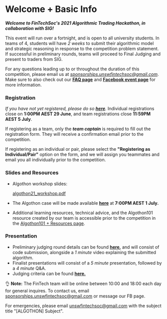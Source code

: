 # Welcome + Basic Info

***Welcome to FinTechSoc's 2021 Algorithmic Trading Hackathon, in collaboration with SIG!***
 

This event will run over a fortnight, and is open to all university students. In teams of 4, students will have *2 weeks* to submit their algorithmic model and strategic reasoning in response to the competition problem statement. If successful in preliminary rounds, teams will proceed to Final Judging and present to traders from SIG.

For any questions leading up to or throughout the duration of this competition, please email us at *sponsorships.unswfintechsoc@gmail.com*. Make sure to also check out our [**FAQ page**](https://www.notion.so/FAQ-be3f81b298aa47f0998e0b387dc4ac53) and **[Facebook event page](https://fb.me/e/1M0sxU08K)** for more information.

### **Registration**

*If you have not yet registered, please do so **[here](https://docs.google.com/forms/d/e/1FAIpQLSdey0AIc5cv7deOlTloPMd4yZABPwSjQimoPtr3F-fheAw8Rg/viewform)**.* Individual registrations close on **1:00PM AEST 29 June**, and team registrations close **11:59PM AEST 5 July**. 

If registering as a team, only the ***team captain*** is required to fill out the registration form. They will receive a confirmation email prior to the competition.

If registering as an individual or pair, please select the **"Registering as Individual/Pair"** option on the form, and we will assign you teammates and email you all individually prior to the competition.

### **Slides and Resources**

- Algothon workshop slides:
    
    [algothon21_workshop.pdf](Welcome%20+%20Basic%20Info%20a5b1ebcd1a5b434894577009354c7971/algothon21_workshop.pdf)
    
- The Algothon case will be made available **[here](https://github.com/oniewankenobi/algothon21)** at **7:00PM AEST 1 July.**
- Additional learning resources, technical advice, and the Algothon101 resource created by our team is accessible prior to the competition in the [Algothon101 + Resources page](Algothon101%20+%20Resources%208c65b2da770343e8b5d814812cfa3e25.md).

### **Presentation**

- Preliminary judging round details can be found **[here](Submission%20c7033aed55a847c4b5b8d248d513bd4d.md),** and will consist of code submission, alongside a *1 minute* video explaining the submitted algorithm.
- Finalist presentations will consist of a *5 minute* presentation, followed by a *4 minute* Q&A.
- Judging criteria can be found **[here.](Judging%20Criteria%20965819f9e8c74d758c635b1359d76100.md)**

👌 **Note:** The FinTech team will be online between 10:00 and 18:00 each day for general inquires. To contact us, email sponsorships.unswfintechsoc@gmail.com or message our FB page.

For emergencies, please email unswfintechsoc@gmail.com with the subject title "[ALGOTHON] Subject".
